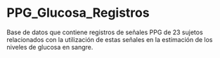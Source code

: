 # PPG_Glucosa_Registros
Base de datos que contiene registros de señales PPG de 23 sujetos relacionados con la utilización de estas señales en la estimación de los niveles de  glucosa en sangre. 
